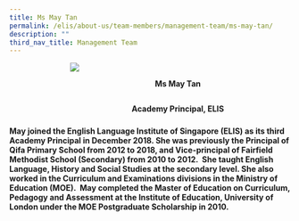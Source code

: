 ```yaml
---
title: Ms May Tan
permalink: /elis/about-us/team-members/management-team/ms-may-tan/
description: ""
third_nav_title: Management Team
---
```

<div class="flex">
	<div class="flexImg"><img src="/images/Team%20Members/May_Use%20for%20website.jpg"></div>
		<div class="flex flex-col">
		<h4><strong>Ms May Tan <strong></strong></strong></h4><strong><strong>
		<strong>Academy Principal, ELIS</strong>
	</strong></strong></div><strong><strong>
</strong></strong></div><strong><strong>

<style>
	.flex {
		display: flex;
		justify-content: center;
		align-items: center; 
		gap: 10px;
	}
	.flexImg {
		width: 100px !important;
		aspect-ratio: 1;
	}
	.flex-col {
		display: flex;
		flex-direction: column;
	}
</style>
		
May joined the English Language Institute of Singapore (ELIS) as its third Academy Principal in December 2018. She was previously the Principal of Qifa Primary School from 2012 to 2018, and Vice-principal of Fairfield Methodist School (Secondary) from 2010 to 2012.&nbsp; She taught English Language, History and Social Studies at the secondary level. She also worked in the Curriculum and Examinations divisions in the Ministry of Education (MOE).&nbsp; May completed the Master of Education on Curriculum, Pedagogy and Assessment at the Institute of Education, University of London under the MOE Postgraduate Scholarship in 2010.
</strong></strong>